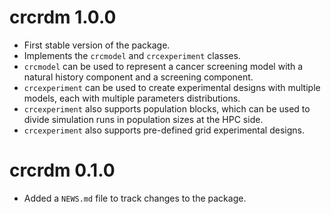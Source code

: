 # crcrdm 1.0.0

* First stable version of the package.
* Implements the `crcmodel` and `crcexperiment` classes.
* `crcmodel` can be used to represent a cancer screening model with a natural history component and a screening component.
* `crcexperiment` can be used to create experimental designs with multiple models, each with multiple parameters distributions.
* `crcexperiment` also supports population blocks, which can be used to divide simulation runs in population sizes at the HPC side.
* `crcexperiment` also supports pre-defined grid experimental designs.

# crcrdm 0.1.0

* Added a `NEWS.md` file to track changes to the package.
